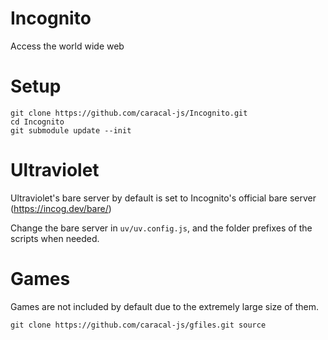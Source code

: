 # Incognito
Access the world wide web

# Setup
```
git clone https://github.com/caracal-js/Incognito.git
cd Incognito
git submodule update --init
```

# Ultraviolet
Ultraviolet's bare server by default is set to Incognito's official bare server (https://incog.dev/bare/)

Change the bare server in `uv/uv.config.js`, and the folder prefixes of the scripts when needed.

# Games
Games are not included by default due to the extremely large size of them. 

```
git clone https://github.com/caracal-js/gfiles.git source
```
